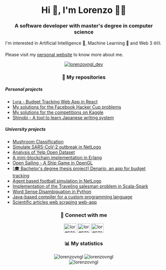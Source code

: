 <h1 align="center">Hi 👋, I'm Lorenzo 👨‍💻</h1>
<h3 align="center">A software developer with master's degree in computer science</h3>
<p>I'm interested in Artificial Intelligence 🤖, Machine Learning 🧠 and Web 3 🌐⛓️.</p>
<p>Please visit my <a href="https://www.lorenzovainigli.com/en/">personal website</a> to know more about me.</p>

<p align="center"> <a href="https://twitter.com/lorenzovngl_dev" target="blank"><img src="https://img.shields.io/twitter/follow/lorenzovngl_dev?logo=twitter&style=for-the-badge" alt="lorenzovngl_dev" /></a> </p>

<h3 align="center">💼 My repositories</h3>
<h5 align="left">Personal projects</h5>
<ul>
  <li><a href="https://github.com/lorenzovngl/lyra">Lyra - Budget Tracking Web App in React</a></li>
  <li><a href="https://github.com/lorenzovngl/facebook-hacker-cup">My solutions for the Facebook Hacker Cup problems</a></li>
  <li><a href="https://github.com/lorenzovngl/kaggle">My solutions for the competitions on Kaggle</a></li>
  <li><a href="https://github.com/lorenzovngl/shinobi">Shinobi - A tool to learn Japanese writing system</a></li>
</ul>
<h5 align="left">University projects</h5>
<ul>
  <li><a href="https://github.com/lorenzovngl/ml-project">Mushroom Classification</a></li>
  <li><a href="https://github.com/lorenzovngl/csns-project">Simulate SARS-CoV-2 outbreak in NetLogo</a></li>
  <li><a href="https://github.com/lorenzovngl/analysis-of-yelp-open-dataset">Analysis of Yelp Open Dataset</a></li>
  <li><a href="https://github.com/lorenzovngl/MiniErlangBlockchain">A mini-blockchain implementation in Erlang</a></li>
  <li><a href="https://github.com/lorenzovngl/progetto-grafica">Open Sailing - A Ship Game in OpenGL</a></li>
  <li><a href="https://github.com/lorenzovngl/budget-tracker">[🎓 Bachelor's degree thesis project] Denario, an app for budget tracking</a></li>
  <li><a href="https://github.com/lorenzovngl/agent-based-football">Agent based football simulation in NetLogo</a></li>
  <li><a href="https://github.com/lorenzovngl/Scala_TSP">Implementation of the Traveling salesman problem in Scala-Spark</a></li>
  <li><a href="https://github.com/lorenzovngl/word-sense-disambiguation">Word Sense Disambiguation in Python</a></li>
  <li><a href="https://github.com/lorenzovngl/FOOL18">Java-based compiler for a custom programming language</a></li>
  <li><a href="https://github.com/lorenzovngl/Progetto-Raschietto">Scientific articles web scraping web-app</a></li>
</ul>

<h3 align="center">🤝 Connect with me</h3>
<p align="center">
<a href="https://twitter.com/lorenzovngl_dev" target="blank"><img align="center" src="https://raw.githubusercontent.com/rahuldkjain/github-profile-readme-generator/master/src/images/icons/Social/twitter.svg" alt="lorenzovngl_dev" height="30" width="40" /></a>
<a href="https://linkedin.com/in/lorenzovainigli" target="blank"><img align="center" src="https://raw.githubusercontent.com/rahuldkjain/github-profile-readme-generator/master/src/images/icons/Social/linked-in-alt.svg" alt="lorenzovainigli" height="30" width="40" /></a>
<a href="https://kaggle.com/lorenzovngl" target="blank"><img align="center" src="https://raw.githubusercontent.com/rahuldkjain/github-profile-readme-generator/master/src/images/icons/Social/kaggle.svg" alt="lorenzovngl" height="30" width="40" /></a>
</p>

<h3 align="center">📊 My statistics</h3>
<div align="center">
  <img align="center" src="https://github-readme-stats.vercel.app/api?username=lorenzovngl&show_icons=true&theme=dark" alt="lorenzovngl" />
  <img align="center" src="https://github-readme-streak-stats.herokuapp.com/?user=lorenzovngl&theme=dark" alt="lorenzovngl" />
</div>
<div align="center">
  <img align="center" src="https://github-readme-stats.vercel.app/api/top-langs?username=lorenzovngl&show_icons=true&locale=en&layout=compact&theme=dark" alt="lorenzovngl" />
</div>

